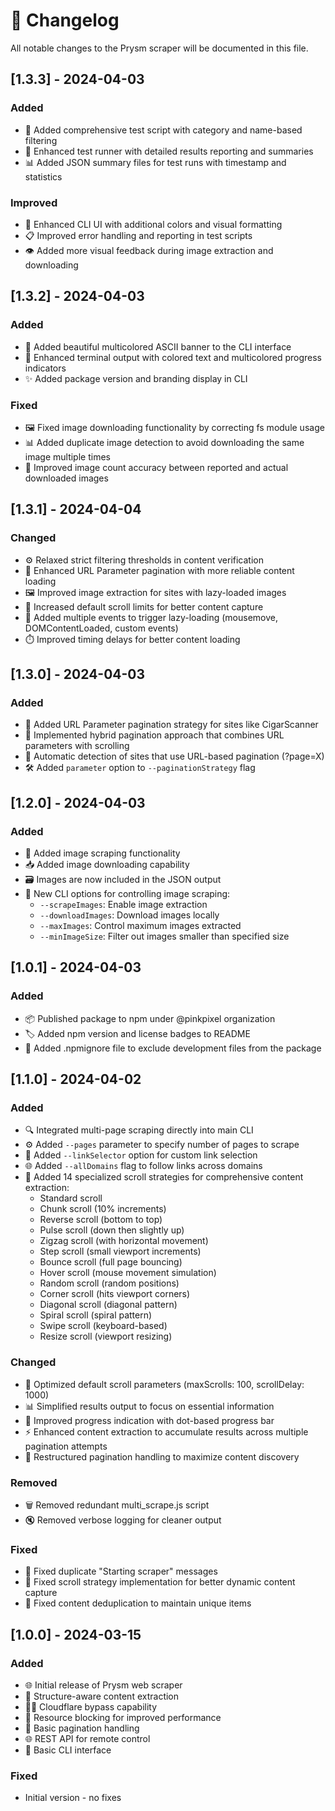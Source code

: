 # 📝 Changelog

All notable changes to the Prysm scraper will be documented in this file.

## [1.3.3] - 2024-04-03

### Added

- 🧪 Added comprehensive test script with category and name-based filtering
- 🌈 Enhanced test runner with detailed results reporting and summaries
- 📊 Added JSON summary files for test runs with timestamp and statistics

### Improved

- 🎨 Enhanced CLI UI with additional colors and visual formatting
- 📋 Improved error handling and reporting in test scripts
- 👁️ Added more visual feedback during image extraction and downloading

## [1.3.2] - 2024-04-03

### Added

- 🎨 Added beautiful multicolored ASCII banner to the CLI interface
- 🌈 Enhanced terminal output with colored text and multicolored progress indicators
- ✨ Added package version and branding display in CLI

### Fixed

- 🖼️ Fixed image downloading functionality by correcting fs module usage
- 📊 Added duplicate image detection to avoid downloading the same image multiple times
- 🔢 Improved image count accuracy between reported and actual downloaded images

## [1.3.1] - 2024-04-04

### Changed

- ⚙️ Relaxed strict filtering thresholds in content verification
- 🔄 Enhanced URL Parameter pagination with more reliable content loading
- 🖼️ Improved image extraction for sites with lazy-loaded images
- 🚀 Increased default scroll limits for better content capture
- 🧠 Added multiple events to trigger lazy-loading (mousemove, DOMContentLoaded, custom events)
- ⏱️ Improved timing delays for better content loading

## [1.3.0] - 2024-04-03

### Added

- 📄 Added URL Parameter pagination strategy for sites like CigarScanner
- 🔄 Implemented hybrid pagination approach that combines URL parameters with scrolling
- 🧠 Automatic detection of sites that use URL-based pagination (?page=X)
- 🛠️ Added `parameter` option to `--paginationStrategy` flag

## [1.2.0] - 2024-04-03

### Added

- 📸 Added image scraping functionality
- 📥 Added image downloading capability
- 🗃️ Images are now included in the JSON output
- 🔧 New CLI options for controlling image scraping:
  - `--scrapeImages`: Enable image extraction
  - `--downloadImages`: Download images locally
  - `--maxImages`: Control maximum images extracted
  - `--minImageSize`: Filter out images smaller than specified size

## [1.0.1] - 2024-04-03

### Added

- 📦 Published package to npm under @pinkpixel organization
- 🏷️ Added npm version and license badges to README
- 📄 Added .npmignore file to exclude development files from the package

## [1.1.0] - 2024-04-02

### Added

- 🔍 Integrated multi-page scraping directly into main CLI
- ⚙️ Added `--pages` parameter to specify number of pages to scrape
- 🔗 Added `--linkSelector` option for custom link selection
- 🌐 Added `--allDomains` flag to follow links across domains
- 🧠 Added 14 specialized scroll strategies for comprehensive content extraction:
  - Standard scroll
  - Chunk scroll (10% increments)
  - Reverse scroll (bottom to top)
  - Pulse scroll (down then slightly up)
  - Zigzag scroll (with horizontal movement)
  - Step scroll (small viewport increments)
  - Bounce scroll (full page bouncing)
  - Hover scroll (mouse movement simulation)
  - Random scroll (random positions)
  - Corner scroll (hits viewport corners)
  - Diagonal scroll (diagonal pattern)
  - Spiral scroll (spiral pattern)
  - Swipe scroll (keyboard-based)
  - Resize scroll (viewport resizing)

### Changed

- 🔄 Optimized default scroll parameters (maxScrolls: 100, scrollDelay: 1000)
- 📊 Simplified results output to focus on essential information
- 🚀 Improved progress indication with dot-based progress bar
- ⚡ Enhanced content extraction to accumulate results across multiple pagination attempts
- 🧩 Restructured pagination handling to maximize content discovery

### Removed

- 🗑️ Removed redundant multi_scrape.js script
- 🔇 Removed verbose logging for cleaner output

### Fixed

- 🐛 Fixed duplicate "Starting scraper" messages
- 🔧 Fixed scroll strategy implementation for better dynamic content capture
- 🧪 Fixed content deduplication to maintain unique items

## [1.0.0] - 2024-03-15

### Added

- 🌐 Initial release of Prysm web scraper
- 🧠 Structure-aware content extraction
- 🕵️‍♂️ Cloudflare bypass capability
- 🚫 Resource blocking for improved performance
- 🔄 Basic pagination handling
- 🌐 REST API for remote control
- 📑 Basic CLI interface

### Fixed

- Initial version - no fixes 